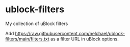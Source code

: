 # ublock-filters

My collection of uBlock filters

Add <https://raw.githubusercontent.com/nelchael/ublock-filters/main/filters.txt> as a filter URL in uBlock options.
